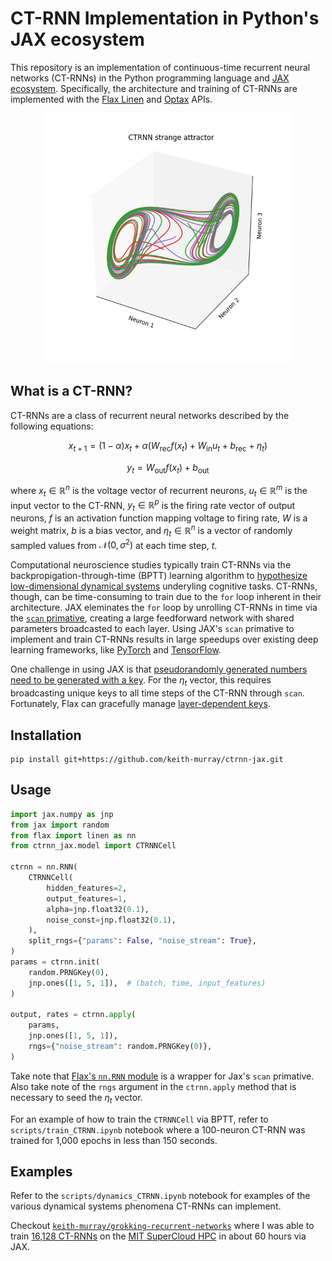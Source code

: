 # CT-RNN Implementation in Python's JAX ecosystem
This repository is an implementation of continuous-time recurrent neural networks (CT-RNNs) in the Python programming language and [JAX ecosystem](https://jax.readthedocs.io/en/latest/). Specifically, the architecture and training of CT-RNNs are implemented with the [Flax Linen](https://flax-linen.readthedocs.io/en/latest/) and [Optax](https://optax.readthedocs.io/en/latest/) APIs.

<div align="center">
<img src="https://github.com/keith-murray/ctrnn-jax/blob/main/results/ctrnn_strange_attractor.png" alt="logo" width="400"></img>
</div>

## What is a CT-RNN?
CT-RNNs are a class of recurrent neural networks described by the following equations:
```math
x_{t+1}=(1-\alpha)x_t+\alpha(W_{\text{rec}}f(x_t)+W_{\text{in}}u_t + b_{\text{rec}} + \eta_t)
```
```math
y_t=W_{\text{out}}f(x_t) + b_{\text{out}}
```
where $x_t\in\mathbb{R}^{n}$ is the voltage vector of recurrent neurons, $u_t\in\mathbb{R}^{m}$ is the input vector to the CT-RNN, $y_t\in\mathbb{R}^{p}$ is the firing rate vector of output neurons, $f$ is an activation function mapping voltage to firing rate, $W$ is a weight matrix, $b$ is a bias vector, and $\eta_t\in\mathbb{R}^{n}$ is a vector of randomly sampled values from $\mathcal{N}(0,\sigma^2)$ at each time step, $t$.

Computational neuroscience studies typically train CT-RNNs via the backpropigation-through-time (BPTT) learning algorithm to [hypothesize low-dimensional dynamical systems](https://doi.org/10.1162/NECO_a_00409) underyling cognitive tasks. CT-RNNs, though, can be time-consuming to train due to the `for` loop inherent in their architecture. JAX eleminates the `for` loop by unrolling CT-RNNs in time via the [`scan` primative](https://jax.readthedocs.io/en/latest/_autosummary/jax.lax.scan.html), creating a large feedforward network with shared parameters broadcasted to each layer. Using JAX's `scan` primative to implement and train CT-RNNs results in large speedups over existing deep learning frameworks, like [PyTorch](https://pytorch.org) and [TensorFlow](https://www.tensorflow.org).

One challenge in using JAX is that [pseudorandomly generated numbers need to be generated with a key](https://jax.readthedocs.io/en/latest/notebooks/Common_Gotchas_in_JAX.html#random-numbers). For the $\eta_t$ vector, this requires broadcasting unique keys to all time steps of the CT-RNN through `scan`. Fortunately, Flax can gracefully manage [layer-dependent keys](https://flax-linen.readthedocs.io/en/latest/guides/flax_sharp_bits.html#flax-linen-dropout-layer-and-randomness).

## Installation
```
pip install git+https://github.com/keith-murray/ctrnn-jax.git
```

## Usage
```python
import jax.numpy as jnp
from jax import random
from flax import linen as nn
from ctrnn_jax.model import CTRNNCell

ctrnn = nn.RNN(
    CTRNNCell(
        hidden_features=2,
        output_features=1,
        alpha=jnp.float32(0.1),
        noise_const=jnp.float32(0.1),
    ),
    split_rngs={"params": False, "noise_stream": True},
)
params = ctrnn.init(
    random.PRNGKey(0),
    jnp.ones([1, 5, 1]),  # (batch, time, input_features)
)

output, rates = ctrnn.apply(
    params,
    jnp.ones([1, 5, 1]),
    rngs={"noise_stream": random.PRNGKey(0)},
)

```
Take note that [Flax's `nn.RNN` module](https://flax-linen.readthedocs.io/en/latest/api_reference/flax.linen/layers.html#flax.linen.RNN) is a wrapper for Jax's `scan` primative. Also take note of the `rngs` argument in the `ctrnn.apply` method that is necessary to seed the $\eta_t$ vector.

For an example of how to train the `CTRNNCell` via BPTT, refer to `scripts/train_CTRNN.ipynb` notebook where a 100-neuron CT-RNN was trained for 1,000 epochs in less than 150 seconds.

## Examples
Refer to the `scripts/dynamics_CTRNN.ipynb` notebook for examples of the various dynamical systems phenomena CT-RNNs can implement.

Checkout [`keith-murray/grokking-recurrent-networks`](https://github.com/keith-murray/grokking-recurrent-networks) where I was able to train [16,128 CT-RNNs](https://openreview.net/forum?id=ql3u5ITQ5C) on the [MIT SuperCloud HPC](https://doi.org/10.1109/HPEC.2018.8547629) in about 60 hours via JAX.
